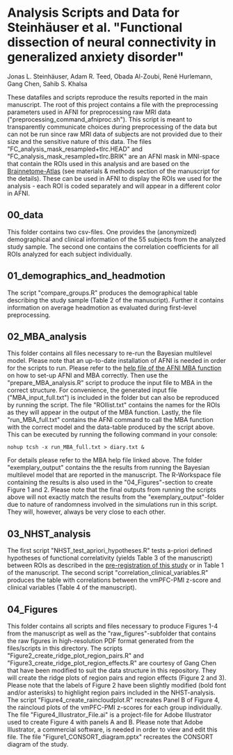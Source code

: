 # Analysis Scripts and Data for Steinhäuser et al. "Functional dissection of neural connectivity in generalized anxiety disorder"
Jonas L. Steinhäuser, Adam R. Teed, Obada Al-Zoubi, René Hurlemann, Gang Chen, Sahib S. Khalsa

These datafiles and scripts reproduce the results reported in the main manuscript.
The root of this project contains a file with the preprocessing parameters used in AFNI for preprocessing raw MRI data ("preprocessing_command_afniproc.sh"). This script is meant to transparently communicate choices during preprocessing of the data but can not be run since raw MRI data of subjects are not provided due to their size and the sensitive nature of this data. 
The files "FC_analysis_mask_resampled+tlrc.HEAD" and "FC_analysis_mask_resampled+tlrc.BRIK" are an AFNI mask in MNI-space that contain the ROIs used in this analysis and are based on the [Brainnetome-Atlas](https://atlas.brainnetome.org/) (see materials & methods section of the manuscript for the details). These can be used in AFNI to display the ROIs we used for the analysis - each ROI is coded separately and will appear in a different color in AFNI.

## 00_data
This folder contains two csv-files. One provides the (anonymized) demographical and clinical information of the 55 subjects from the analyzed study sample. The second one contains the correlation coefficients for all ROIs analyzed for each subject individually. 

## 01_demographics_and_headmotion
The script "compare_groups.R" produces the demographical table describing the study sample (Table 2 of the manuscript). Further it contains information on average headmotion as evaluated during first-level preprocessing. 

## 02_MBA_analysis
This folder contains all files necessary to re-run the Bayesian multilevel model. Please note that an up-to-date installation of AFNI is needed in order for the scripts to run.
Please refer to the [help file of the AFNI MBA function](https://afni.nimh.nih.gov/pub/dist/doc/program_help/MBA.html) on how to set-up AFNI and MBA correctly.
Then use the "prepare_MBA_analysis.R" script to produce the input file to MBA in the correct structure. For convenience, the generated input file ("MBA_input_full.txt") is included in the folder but can also be reproduced by running the script. The file "ROIlist.txt" contains the names for the ROIs as they will appear in the output of the MBA function.
Lastly, the file "run_MBA_full.txt" contains the AFNI command to call the MBA function with the correct model and the data-table produced by the script above. 
This can be executed by running the following command in your console:
```
nohup tcsh -x run_MBA_full.txt > diary.txt &
```
For details please refer to the MBA help file linked above.
The folder "exemplary_output" contains the the results from running the Bayesian multilevel model that are reported in the manuscript. The R-Workspace file containing the results is also used in the "04_Figures"-section to create Figure 1 and 2.
Please note that the final outputs from running the scripts above will not exactly match the results from the "exemplary_output"-folder due to nature of randomness involved in the simulations run in this script. They will, however, always be very close to each other.

## 03_NHST_analysis
The first script "NHST_test_apriori_hypotheses.R" tests a-priori defined hypotheses of functional correlativity (yields Table 3 of the manuscript) between ROIs as described in the [pre-registration of this study](https://osf.io/j29qv) or in Table 1 of the manuscript. The second script "correlation_clinical_variables.R" produces the table with correlations between the vmPFC-PMI z-score and clinical variables (Table 4 of the manuscript).

## 04_Figures
This folder contains all scripts and files necessary to produce Figures 1-4 from the manuscript as well as the "raw_figures"-subfolder that contains the raw figures in high-resolution PDF format generated from the files/scripts in this directory.
The scripts "Figure2_create_ridge_plot_region_pairs.R" and "Figure3_create_ridge_plot_region_effects.R" are courtesy of Gang Chen that have been modified to suit the data structure in this repository. They will create the ridge plots of region pairs and region effects (Figure 2 and 3). Please note that the labels of Figure 2 have been slightly modified (bold font and/or asterisks) to highlight region pairs included in the NHST-analysis.
The script "Figure4_create_raincloudplot.R" recreates Panel B of Figure 4, the raincloud plots of the vmPFC-PMI z-scores for each group individually.
The file "Figure4_Illustrator_File.ai" is a project-file for Adobe Illustrator used to create Figure 4 with panels A and B. Please note that Adobe Illustrator, a commercial software, is needed in order to view and edit this file. The file "Figure1_CONSORT_diagram.pptx" recreates the CONSORT diagram of the study.
